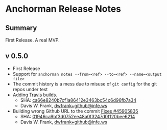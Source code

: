 # Anchorman Release Notes

## Summary

First Release. A real MVP.

## v 0.5.0

* First Release
* Support for `anchorman notes --from=<ref> --to=<ref> --name=<output file>`
* The commit history is a mess due to misuse of `git config` for the git repos under test
* Adding [Travis](http://travis-ci.org) builds.
    * SHA: [ca66e8240b7cf1a86412e3463bc54c6d96fb7a34](https://github.com/infews/anchorman/commits/ca66e8240b7cf1a86412e3463bc54c6d96fb7a34)
    * Davis W. Frank, dwfrank+github@infe.ws
* Building wrong Github URL to the commit [Fixes #45905835](http://www.pivotaltracker.com/story/45905835)
    * SHA: [01946ca9bf3d0752ee48a0f3247d0f120bee6214](https://github.com/infews/anchorman/commit/01946ca9bf3d0752ee48a0f3247d0f120bee6214)
    * Davis W. Frank, dwfrank+github@infe.ws
